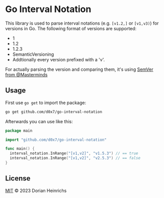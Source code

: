 # Go Interval Notation

This library is used to parse interval notations (e.g. `[v1.2,]` or `[v1,v3)`) for versions in Go. The following format of versions are supported:  
- 1
- 1.2
- 1.2.3
- SemanticVersioning
- Addtionally every version prefixed with a 'v'.

For actually parsing the version and comparing them, it's using [SemVer from @Masterminds](https://github.com/Masterminds/semver)

## Usage

First use `go get` to import the package:
```bash
go get github.com/d0x7/go-interval-notation
```

Afterwards you can use like this:
```go
package main

import "github.com/d0x7/go-interval-notation"

func main() {
  interval_notation.InRange("[v1,v2]", "v1.5.3") // == true
  interval_notation.InRange("[v1,v2]", "v2.5.3") // == false
}
```

## License

[MIT](LICENSE) © 2023 Dorian Heinrichs
